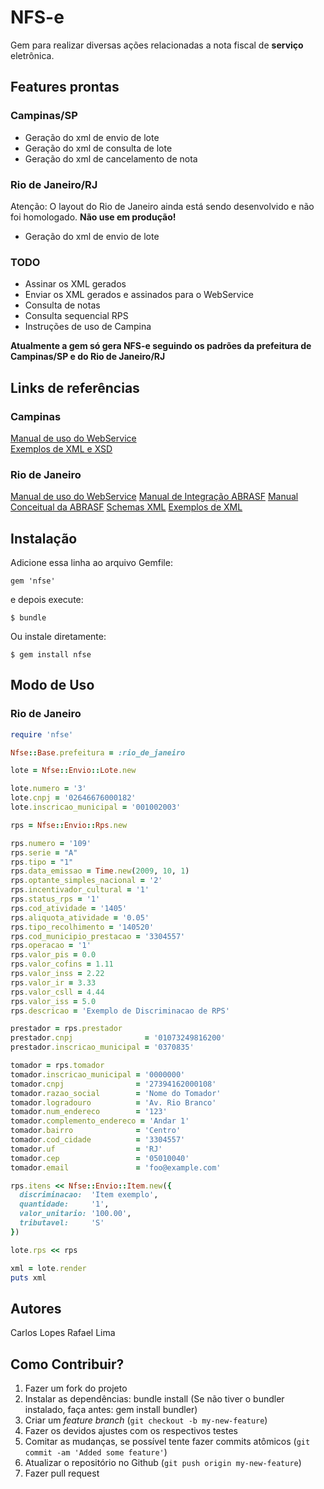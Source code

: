 # NFS-e

Gem para realizar diversas ações relacionadas a nota fiscal de **serviço** eletrônica.

## Features prontas

### Campinas/SP

* Geração do xml de envio de lote
* Geração do xml de consulta de lote
* Geração do xml de cancelamento de nota

### Rio de Janeiro/RJ

Atenção: O layout do Rio de Janeiro ainda está sendo desenvolvido e não foi homologado. **Não use em produção!**

* Geração do xml de envio de lote

### TODO
* Assinar os XML gerados
* Enviar os XML gerados e assinados para o WebService
* Consulta de notas
* Consulta sequencial RPS
* Instruções de uso de Campina

**Atualmente a gem só gera NFS-e seguindo os padrões da prefeitura de Campinas/SP e do Rio de Janeiro/RJ**

## Links de referências

### Campinas

[Manual de uso do WebService](http://nfse.campinas.sp.gov.br/NotaFiscal/cpqPDF/WebService.pdf)  
[Exemplos de XML e XSD](http://www.dsfnet.com.br/nfse_lote/exemplosws.zip)

### Rio de Janeiro

[Manual de uso do WebService](https://notacarioca.rio.gov.br/files/manuais/WsNFSeNacional.pdf)
[Manual de Integração ABRASF](https://notacarioca.rio.gov.br/files/manuais/nfse_abrasf_integracao.pdf)
[Manual Conceitual da ABRASF](https://notacarioca.rio.gov.br/files/manuais/nfse_abrasf_conceitual.pdf)
[Schemas XML](https://notacarioca.rio.gov.br/files/WSNacional/schemas.zip)
[Exemplos de XML](https://notacarioca.rio.gov.br/files/WSNacional/exemplos.zip)

## Instalação

Adicione essa linha ao arquivo Gemfile:

    gem 'nfse'

e depois execute:

    $ bundle

Ou instale diretamente:

    $ gem install nfse

## Modo de Uso

### Rio de Janeiro

```ruby
require 'nfse'

Nfse::Base.prefeitura = :rio_de_janeiro

lote = Nfse::Envio::Lote.new

lote.numero = '3'
lote.cnpj = '02646676000182'
lote.inscricao_municipal = '001002003'

rps = Nfse::Envio::Rps.new

rps.numero = '109'
rps.serie = "A"
rps.tipo = "1"
rps.data_emissao = Time.new(2009, 10, 1)
rps.optante_simples_nacional = '2'
rps.incentivador_cultural = '1'
rps.status_rps = '1'
rps.cod_atividade = '1405'
rps.aliquota_atividade = '0.05'
rps.tipo_recolhimento = '140520'
rps.cod_municipio_prestacao = '3304557'
rps.operacao = '1'
rps.valor_pis = 0.0
rps.valor_cofins = 1.11
rps.valor_inss = 2.22
rps.valor_ir = 3.33
rps.valor_csll = 4.44
rps.valor_iss = 5.0
rps.descricao = 'Exemplo de Discriminacao de RPS'

prestador = rps.prestador
prestador.cnpj                = '01073249816200'
prestador.inscricao_municipal = '0370835'

tomador = rps.tomador
tomador.inscricao_municipal = '0000000'
tomador.cnpj                = '27394162000108'
tomador.razao_social        = 'Nome do Tomador'
tomador.logradouro          = 'Av. Rio Branco'
tomador.num_endereco        = '123'
tomador.complemento_endereco = 'Andar 1'
tomador.bairro              = 'Centro'
tomador.cod_cidade          = '3304557'
tomador.uf                  = 'RJ'
tomador.cep                 = '05010040'
tomador.email               = 'foo@example.com'

rps.itens << Nfse::Envio::Item.new({
  discriminacao:  'Item exemplo',
  quantidade:     '1',
  valor_unitario: '100.00',
  tributavel:     'S'
})

lote.rps << rps

xml = lote.render
puts xml
```

## Autores

Carlos Lopes
Rafael Lima

## Como Contribuir?

1. Fazer um fork do projeto
1. Instalar as dependências: bundle install (Se não tiver o bundler instalado, faça antes: gem install bundler)
1. Criar um *feature branch* (`git checkout -b my-new-feature`)
1. Fazer os devidos ajustes com os respectivos testes
1. Comitar as mudanças, se possível tente fazer commits atômicos (`git commit -am 'Added some feature'`)
1. Atualizar o repositório no Github (`git push origin my-new-feature`)
1. Fazer pull request